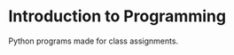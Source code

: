 Introduction to Programming
===========================

Python programs made for class assignments.
